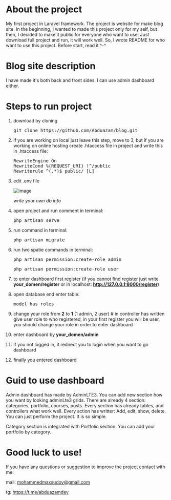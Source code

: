 # About the project
My first project in Laravel framework. The project is website for make blog site. In the beginning, I wanted to made this project only for my self, but then, I decided to make it public for everyone who want to use. Just download full project and run, it will work well. So, I wrote README for who want to use this project. Before start, read it ^-^

# Blog site description
I have made it's both back and front sides. I can use admin dashboard either.

# Steps to run project
1. download by cloning

    <pre>git clone https://github.com/Abduazam/blog.git</pre>
    
2. if you are working on local just leave this step, move to 3, but if you are working on online hosting create .htaccess file in project and write this in .htaccess file:

    <pre>RewriteEngine On
   RewriteCond %{REQUEST_URI} !^/public
   Rewriterule ^(.*)$ public/ [L]</pre>

3. edit .env file

    ![image](https://user-images.githubusercontent.com/58428722/186667052-977270a3-28de-4f62-8340-1a4e28b784dc.png)
    
    <i>write your own db info</i>


4. open project and run comment in terminal:

    <pre>php artisan serve</pre>

5. run command in terminal:
   
   <pre>php artisan migrate</pre>

6. run two spatie commands in terminal: 
   
   <pre>php artisan permission:create-role admin</pre> 
   
   
   <pre>php artisan permission:create-role user</pre>

7. to enter dashboard first register (if you cannot find register just write <b>your_domen/register</b> or in localhost: <b>http://127.0.0.1:8000/register</b>)
8. open database end enter table:
 
   <pre>model_has_roles</pre>

9. change your role from <b>2</b> to <b>1</b> (1 admin, 2 user) # in controller has written give user role to who registered, in your first register you will be user, you should change your role in order to enter dashboard
10. enter dashboard by <b>your_domen/admin</b>
11. if you not logged in, it redirect you to login when you want to go dashboard
12. finally you entered dashboard

# Guid to use dashboard
Admin dashboard has made by AdminLTE3. You can add new section how you want by looking adminLte3 grids. There are already 4 section: categories, portfolio, courses, posts. Every section has already tables, and controllers what work well. Every action has writter: Add, edit, show, delete. You can just perform the project. It is so simple.

Category section is integrated with Portfolio section. You can add your portfolio by category.

# Good luck to use!
If you have any questions or suggestion to improve the project contact with me:
    
mail: mohammedmaxsudov@gmail.com

tg: https://t.me/abduazamdev
